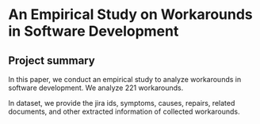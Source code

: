# An Empirical Study on Workarounds in Software Development
## Project summary
In this paper, we conduct an empirical study to analyze workarounds in software development. We analyze 221 workarounds.

In dataset, we provide the jira ids, symptoms, causes, repairs, related documents, and other extracted information of collected workarounds. 
